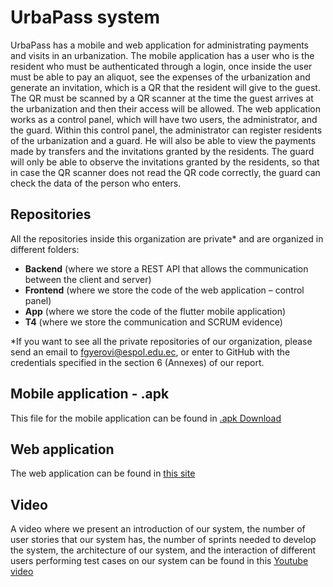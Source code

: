 # UrbaPass system
UrbaPass has a mobile and web application for administrating payments and visits in an urbanization. The mobile application has a user who is the resident who must be authenticated through a login, once inside the user must be able to pay an aliquot, see the expenses of the urbanization and generate an invitation, which is a QR that the resident will give to the guest.
The QR must be scanned by a QR scanner at the time the guest arrives at the urbanization and then their access will be allowed.
The web application works as a control panel, which will have two users, the administrator, and the guard. Within this control panel, the administrator can register residents of the urbanization and a guard. He will also be able to view the payments made by transfers and the invitations granted by the residents. The guard will only be able to observe the invitations granted by the residents, so that in case the QR scanner does not read the QR code correctly, the guard can check the data of the person who enters.
## Repositories
All the repositories inside this organization are private* and are organized in different folders:
-	**Backend** (where we store a REST API that allows the communication between the client and server)
-	**Frontend** (where we store the code of the web application – control panel)
-	**App** (where we store the code of the flutter mobile application) 
-	**T4** (where we store the communication and SCRUM evidence)


*If you want to see all the private repositories of our organization, please send an email to fgyerovi@espol.edu.ec, or enter to GitHub with the credentials specified in the section 6 (Annexes) of our report. 

## Mobile application - .apk
This file for the mobile application can be found in [.apk Download](https://drive.google.com/file/d/1uioLsAB5Di6HrfkR6xs9JneRZs9PzF6f/view?usp=sharing)

## Web application
The web application can be found in [this site](http://13.58.192.139:4200)

## Video
A video where we present an introduction of our system, the number of user stories that our system has, the number of sprints needed to develop the system, the architecture of our system, and the interaction of different users performing test cases on our system can be found in this [Youtube video](https://www.youtube.com/watch?v=m7ku7mzKodQ)

